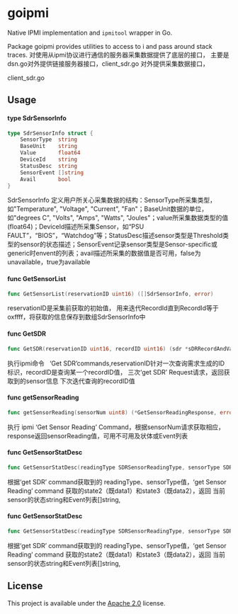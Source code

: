 # goipmi

Native IPMI implementation and `ipmitool` wrapper in Go.

Package goipmi provides utilities to access to i and pass around stack traces.
对使用从ipmi协议进行通信的服务器采集数据提供了底层的接口，
主要是dsn.go对外提供链接服务器接口，client_sdr.go 对外提供采集数据接口，

client_sdr.go 
## Usage
#### type SdrSensorInfo
```go
type SdrSensorInfo struct {
	SensorType  string
	BaseUnit    string
	Value       float64
	DeviceId    string
	StatusDesc  string
	SensorEvent []string
	Avail       bool
}
```
SdrSensorInfo 定义用户所关心采集数据的结构：SensorType所采集类型，如"Temperature", "Voltage", "Current", "Fan"；BaseUnit数据的单位，如"degrees C", "Volts", "Amps", "Watts", "Joules"；value所采集数据类型的值(float64)；DeviceId描述所采集Sensor，如“PSU FAULT”，“BIOS”，“Watchdog”等；StatusDesc描述sensor类型是Threshold类型的sensor的状态描述；SensorEvent记录sensor类型是Sensor-specific或generic时envent的列表；avail描述所采集的数据值是否可用，false为unavailable，true为available

#### func  GetSensorList
```go
func GetSensorList(reservationID uint16) ([]SdrSensorInfo, error) 
```
reservationID是采集前获取的初始值，
用来迭代RecordId直到RecordId等于oxffff，将获取的信息保存到数组SdrSensorInfo中

#### func  GetSDR
```go
func GetSDR(reservationID uint16, recordID uint16) (sdr *sDRRecordAndValue, next uint16, err error) 
```
执行ipmi命令   ‘Get SDR’commands,reservationID针对一次查询需求生成的ID标识，recordID是查询某一个recordID值， 三次‘get SDR’ Request请求，返回获取到的sensor信息
下次迭代查询的recordID值

#### func  getSensorReading
```go
func getSensorReading(sensorNum uint8) (*GetSensorReadingResponse, error) 
```
执行 ipmi ‘Get Sensor Reading’ Command，根据sensorNum请求获取相应，response返回sensorReading值，可用不可用及状体或Event列表

#### func  GetSensorStatDesc
```go
func GetSensorStatDesc(readingType SDRSensorReadingType, sensorType SDRSensorType, state2 uint8, state3 uint8) (string, []string) 
```
根据‘get SDR’ command获取到的 readingType、sensorType值，‘get Sensor Reading’ command 获取的state2（既data1）和state3（既data2），返回
当前sensor的状态string和Event列表[]string, 

#### func  GetSensorStatDesc
```go
func GetSensorStatDesc(readingType SDRSensorReadingType, sensorType SDRSensorType, state2 uint8, state3 uint8) (string, []string) 
```
根据‘get SDR’ command获取到的 readingType、sensorType值，‘get Sensor Reading’ command 获取的state2（既data1）和state3（既data2），返回
当前sensor的状态string和Event列表[]string, 

## License

This project is available under the [Apache 2.0](./LICENSE) license.
